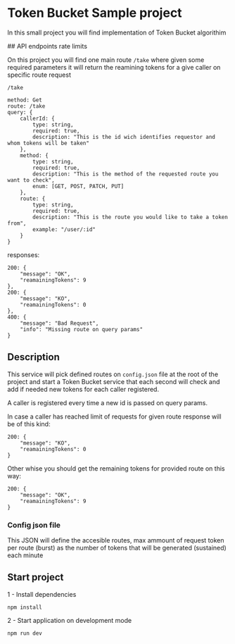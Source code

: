 # Token Bucket Sample project

In this small project you will find implementation of Token Bucket algorithim

## API endpoints rate limits

On this project you will find one main route `/take` where given some required parameters it will return the reamining tokens for a give caller on specific route request

`/take`

```
method: Get
route: /take
query: {
    callerId: {
        type: string,
        required: true,
        description: "This is the id wich identifies requestor and whom tokens will be taken"
    },
    method: {
        type: string,
        required: true,
        description: "This is the method of the requested route you want to check",
        enum: [GET, POST, PATCH, PUT]
    },
    route: {
        type: string,
        required: true,
        description: "This is the route you would like to take a token from",
        example: "/user/:id"
    }
}
```

responses:

```
200: {
    "message": "OK",
    "reamainingTokens": 9
},
200: {
    "message": "KO",
    "reamainingTokens": 0
},
400: {
    "message": "Bad Request",
    "info": "Missing route on query params"
}
```

## Description

This service will pick defined routes on `config.json` file at the root of the project and start a Token Bucket service that each second will check and add if needed new tokens for each caller registered.

A caller is registered every time a new id is passed on query params.

In case a caller has reached limit of requests for given route response will be of this kind:

```
200: {
    "message": "KO",
    "reamainingTokens": 0
}
```

Other whise you should get the remaining tokens for provided route on this way:

```
200: {
    "message": "OK",
    "reamainingTokens": 9
}
```

### Config json file

This JSON will define the accesible routes, max ammount of request token per route (burst) as the number of tokens that will be generated (sustained) each minute

## Start project

1 - Install dependencies

```
npm install
```

2 - Start application on development mode

```
npm run dev
```
